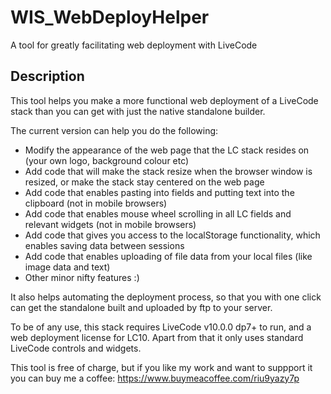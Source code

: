 # WIS_WebDeployHelper
A tool for greatly facilitating web deployment with LiveCode

## Description
This tool helps you make a more functional web deployment of a LiveCode stack than you can get with just the native standalone builder.

The current version can help you do the following:
- Modify the appearance of the web page that the LC stack resides on (your own logo, background colour etc)
- Add code that will make the stack resize when the browser window is resized, or make the stack stay centered on the web page
- Add code that enables pasting into fields and putting text into the clipboard (not in mobile browsers)
- Add code that enables mouse wheel scrolling in all LC fields and relevant widgets (not in mobile browsers)
- Add code that gives you access to the localStorage functionality, which enables saving data between sessions
- Add code that enables uploading of file data from your local files (like image data and text)
- Other minor nifty features :) 

It also helps automating the deployment process, so that you with one click can get the standalone built and uploaded by ftp to your server.

To be of any use, this stack requires LiveCode v10.0.0 dp7+ to run, and a web deployment license for LC10. Apart from that it only uses standard LiveCode controls and widgets.

This tool is free of charge, but if you like my work and want to suppport it you can buy me a coffee: https://www.buymeacoffee.com/riu9yazy7p
